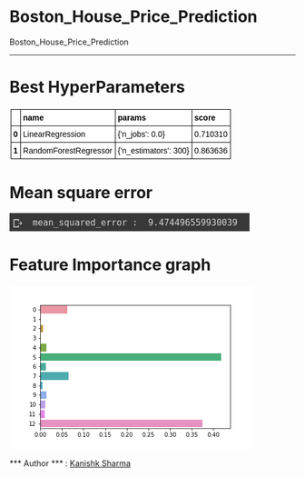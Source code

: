 # Boston_House_Price_Prediction
Boston_House_Price_Prediction

---

# Best HyperParameters

![ss3](screenshots/ss3.png)


# Mean square error

![ss1](screenshots/ss1.png)

# Feature Importance graph
![ss2](screenshots/ss2.png)

*** Author *** : [Kanishk Sharma](https://github.com/kanishksh4rma)
